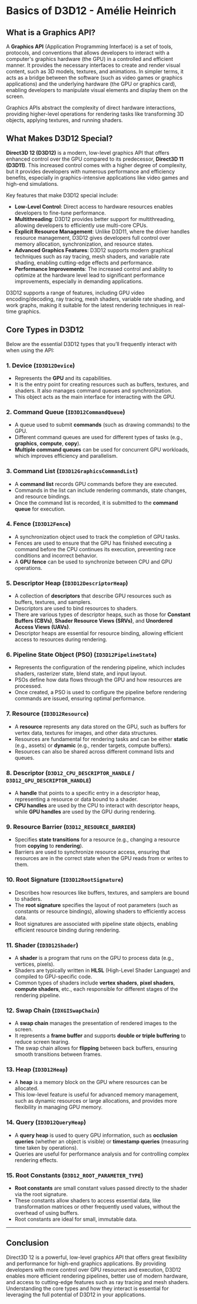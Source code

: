 # Basics of D3D12 - Amélie Heinrich

## What is a Graphics API?

A **Graphics API** (Application Programming Interface) is a set of tools, protocols, and conventions that allows developers to interact with a computer's graphics hardware (the GPU) in a controlled and efficient manner. It provides the necessary interfaces to create and render visual content, such as 3D models, textures, and animations. In simpler terms, it acts as a bridge between the software (such as video games or graphics applications) and the underlying hardware (the GPU or graphics card), enabling developers to manipulate visual elements and display them on the screen.

Graphics APIs abstract the complexity of direct hardware interactions, providing higher-level operations for rendering tasks like transforming 3D objects, applying textures, and running shaders.

## What Makes D3D12 Special?

**Direct3D 12 (D3D12)** is a modern, low-level graphics API that offers enhanced control over the GPU compared to its predecessor, **Direct3D 11 (D3D11)**. This increased control comes with a higher degree of complexity, but it provides developers with numerous performance and efficiency benefits, especially in graphics-intensive applications like video games and high-end simulations.

Key features that make D3D12 special include:
- **Low-Level Control**: Direct access to hardware resources enables developers to fine-tune performance.
- **Multithreading**: D3D12 provides better support for multithreading, allowing developers to efficiently use multi-core CPUs.
- **Explicit Resource Management**: Unlike D3D11, where the driver handles resource management, D3D12 gives developers full control over memory allocation, synchronization, and resource states.
- **Advanced Graphics Features**: D3D12 supports modern graphical techniques such as ray tracing, mesh shaders, and variable rate shading, enabling cutting-edge effects and performance.
- **Performance Improvements**: The increased control and ability to optimize at the hardware level lead to significant performance improvements, especially in demanding applications.

D3D12 supports a range of features, including GPU video encoding/decoding, ray tracing, mesh shaders, variable rate shading, and work graphs, making it suitable for the latest rendering techniques in real-time graphics.

## Core Types in D3D12

Below are the essential D3D12 types that you’ll frequently interact with when using the API:

### 1. **Device** (`ID3D12Device`)
   - Represents the **GPU** and its capabilities.
   - It is the entry point for creating resources such as buffers, textures, and shaders. It also manages command queues and synchronization.
   - This object acts as the main interface for interacting with the GPU.

### 2. **Command Queue** (`ID3D12CommandQueue`)
   - A queue used to submit **commands** (such as drawing commands) to the GPU.
   - Different command queues are used for different types of tasks (e.g., **graphics**, **compute**, **copy**).
   - **Multiple command queues** can be used for concurrent GPU workloads, which improves efficiency and parallelism.

### 3. **Command List** (`ID3D12GraphicsCommandList`)
   - A **command list** records GPU commands before they are executed.
   - Commands in the list can include rendering commands, state changes, and resource bindings.
   - Once the command list is recorded, it is submitted to the **command queue** for execution.

### 4. **Fence** (`ID3D12Fence`)
   - A synchronization object used to track the completion of GPU tasks.
   - Fences are used to ensure that the GPU has finished executing a command before the CPU continues its execution, preventing race conditions and incorrect behavior.
   - A **GPU fence** can be used to synchronize between CPU and GPU operations.

### 5. **Descriptor Heap** (`ID3D12DescriptorHeap`)
   - A collection of **descriptors** that describe GPU resources such as buffers, textures, and samplers.
   - Descriptors are used to bind resources to shaders.
   - There are various types of descriptor heaps, such as those for **Constant Buffers (CBVs)**, **Shader Resource Views (SRVs)**, and **Unordered Access Views (UAVs)**.
   - Descriptor heaps are essential for resource binding, allowing efficient access to resources during rendering.

### 6. **Pipeline State Object (PSO)** (`ID3D12PipelineState`)
   - Represents the configuration of the rendering pipeline, which includes shaders, rasterizer state, blend state, and input layout.
   - PSOs define how data flows through the GPU and how resources are processed.
   - Once created, a PSO is used to configure the pipeline before rendering commands are issued, ensuring optimal performance.

### 7. **Resource** (`ID3D12Resource`)
   - A **resource** represents any data stored on the GPU, such as buffers for vertex data, textures for images, and other data structures.
   - Resources are fundamental for rendering tasks and can be either **static** (e.g., assets) or **dynamic** (e.g., render targets, compute buffers).
   - Resources can also be shared across different command lists and queues.

### 8. **Descriptor** (`D3D12_CPU_DESCRIPTOR_HANDLE` / `D3D12_GPU_DESCRIPTOR_HANDLE`)
   - A **handle** that points to a specific entry in a descriptor heap, representing a resource or data bound to a shader.
   - **CPU handles** are used by the CPU to interact with descriptor heaps, while **GPU handles** are used by the GPU during rendering.

### 9. **Resource Barrier** (`D3D12_RESOURCE_BARRIER`)
   - Specifies **state transitions** for a resource (e.g., changing a resource from **copying** to **rendering**).
   - Barriers are used to synchronize resource access, ensuring that resources are in the correct state when the GPU reads from or writes to them.

### 10. **Root Signature** (`ID3D12RootSignature`)
   - Describes how resources like buffers, textures, and samplers are bound to shaders.
   - The **root signature** specifies the layout of root parameters (such as constants or resource bindings), allowing shaders to efficiently access data.
   - Root signatures are associated with pipeline state objects, enabling efficient resource binding during rendering.

### 11. **Shader** (`ID3D12Shader`)
   - A **shader** is a program that runs on the GPU to process data (e.g., vertices, pixels).
   - Shaders are typically written in **HLSL** (High-Level Shader Language) and compiled to GPU-specific code.
   - Common types of shaders include **vertex shaders**, **pixel shaders**, **compute shaders**, etc., each responsible for different stages of the rendering pipeline.

### 12. **Swap Chain** (`IDXGISwapChain`)
   - A **swap chain** manages the presentation of rendered images to the screen.
   - It represents a **frame buffer** and supports **double or triple buffering** to reduce screen tearing.
   - The swap chain allows for **flipping** between back buffers, ensuring smooth transitions between frames.

### 13. **Heap** (`ID3D12Heap`)
   - A **heap** is a memory block on the GPU where resources can be allocated.
   - This low-level feature is useful for advanced memory management, such as dynamic resources or large allocations, and provides more flexibility in managing GPU memory.

### 14. **Query** (`ID3D12QueryHeap`)
   - A **query heap** is used to query GPU information, such as **occlusion queries** (whether an object is visible) or **timestamp queries** (measuring time taken by operations).
   - Queries are useful for performance analysis and for controlling complex rendering effects.

### 15. **Root Constants** (`D3D12_ROOT_PARAMETER_TYPE`)
   - **Root constants** are small constant values passed directly to the shader via the root signature.
   - These constants allow shaders to access essential data, like transformation matrices or other frequently used values, without the overhead of using buffers.
   - Root constants are ideal for small, immutable data.

---

## Conclusion

Direct3D 12 is a powerful, low-level graphics API that offers great flexibility and performance for high-end graphics applications. By providing developers with more control over GPU resources and execution, D3D12 enables more efficient rendering pipelines, better use of modern hardware, and access to cutting-edge features such as ray tracing and mesh shaders. Understanding the core types and how they interact is essential for leveraging the full potential of D3D12 in your applications.
